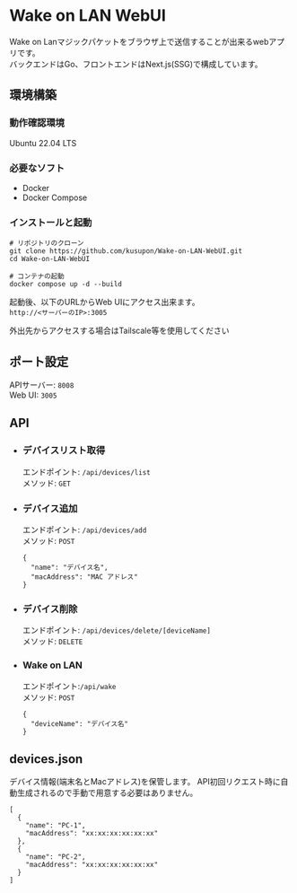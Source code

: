 # Wake on LAN WebUI

Wake on Lanマジックパケットをブラウザ上で送信することが出来るwebアプリです。  
バックエンドはGo、フロントエンドはNext.js(SSG)で構成しています。

## 環境構築

### 動作確認環境
Ubuntu 22.04 LTS  
### 必要なソフト
- Docker  
- Docker Compose

### インストールと起動
```
# リポジトリのクローン
git clone https://github.com/kusupon/Wake-on-LAN-WebUI.git
cd Wake-on-LAN-WebUI

# コンテナの起動
docker compose up -d --build
```
起動後、以下のURLからWeb UIにアクセス出来ます。  
`http://<サーバーのIP>:3005`  

外出先からアクセスする場合はTailscale等を使用してください

## ポート設定

APIサーバー: `8008`  
Web UI: `3005`
## API
- ### デバイスリスト取得
  エンドポイント: `/api/devices/list`  
  メソッド: `GET`
- ### デバイス追加
  エンドポイント: `/api/devices/add`  
  メソッド: `POST`  
  ```
  {
    "name": "デバイス名",
    "macAddress": "MAC アドレス"
  }
  ```
- ### デバイス削除
  エンドポイント: `/api/devices/delete/[deviceName]`  
  メソッド: `DELETE`  


- ### Wake on LAN
  エンドポイント:`/api/wake`  
  メソッド: `POST`  
  ```
  { 
    "deviceName": "デバイス名"
  }
  ```

## devices.json
デバイス情報(端末名とMacアドレス)を保管します。
API初回リクエスト時に自動生成されるので手動で用意する必要はありません。
```
[
  {
    "name": "PC-1",
    "macAddress": "xx:xx:xx:xx:xx:xx"
  },
  {
    "name": "PC-2",
    "macAddress": "xx:xx:xx:xx:xx:xx"
  }
]
```